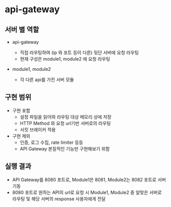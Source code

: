 # api-gateway

## 서버 별 역할

- api-gateway
  - 직접 라우팅하여 (ip 와 포트 등이 다른) 뒷단 서버에 요청 라우팅
  - 현재 구성은 module1, module2 에 요청 라우팅

- module1, module2
  - 각 다른 api를 가진 서버 모듈

## 구현 범위

- 구현 포함
  - 설정 파일을 읽어와 라우팅 대상 메모리 상에 저장
  - HTTP Method 와 요청 url기반 서버로의 라우팅
  - 서킷 브레이커 적용
- 구현 제외
  - 인증, 로그 수집, rate limiter 등등
  - API Gateway 본질적인 기능만 구현해보기 위함

## 실행 결과

- API Gateway를 8080 포트로, Module1은 8081, Module2는 8082 포트로 서버 기동
- 8080 포트로 원하는 API의 url로 요청 시 Module1, Module2 중 알맞은 서버로 라우팅 및 해당 서버의 response 사용자에게 전달
